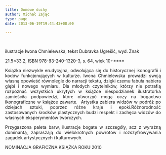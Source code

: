 ```yaml
---
title: Domowe duchy
author: Michał Zając
type: page
date: 2013-06-19T19:44:43+00:00

---
```

&nbsp;

ilustracje Iwona Chmielewska, tekst Dubravka Ugrešić, wyd. Znak

21.5&#215;33.2, ISBN 978-83-240-1320-3, s. 64, wiek 10+****

<p style="text-align: justify;">
  Książka niezwykle erudycyjna, odwołująca się do historycznej ikonografii i kodów funkcjonujących w kulturze. Iwona Chmielewska prowadzi swoją własną opowieść równolegle do narracji tekstu, dzięki czemu fabuła nabiera glębi i nowego wymiaru. Dla młodych czytelników, którzy nie potrafią rozpoznać wszystkich ukrytych w książce niespodzianek ilustratorka zamieściła podpowiedzi, które otworzyć mogą oczy na bogactwo ikonograficzne w książce zawarte.  Artystka zabiera widzów w podróż po dziejach sztuki, poprzez różne kraje i epoki.Różnorodność zastosowanych środków plastycznych budzi respekt i zachęca widzów do własnych eksperymentów twórczych.
</p>

<p style="text-align: justify;">
  Przygaszona paleta barw, ilustracje bogate w szczegóły, acz z wyraźną dominantą, zapraszają do wielokrotnych powrotów i rozszyfrowywania zagadek artystycznych i kulturowych.
</p>

NOMINACJA GRAFICZNA KSIĄŻKA ROKU 2010

&nbsp;